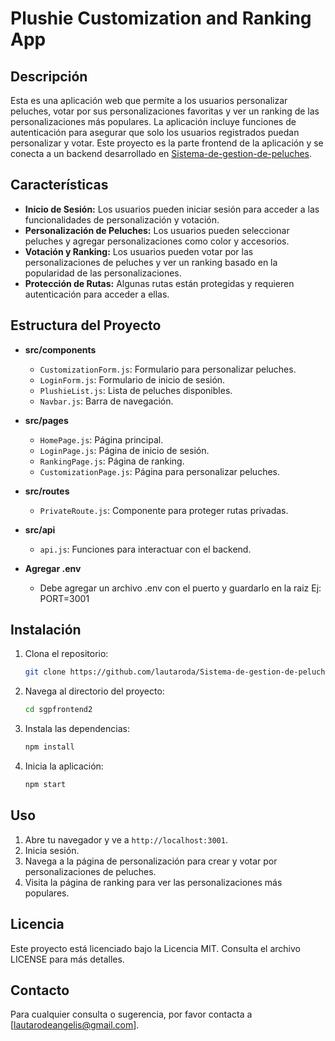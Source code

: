 # Plushie Customization and Ranking App

## Descripción

Esta es una aplicación web que permite a los usuarios personalizar peluches, votar por sus personalizaciones favoritas y ver un ranking de las personalizaciones más populares. La aplicación incluye funciones de autenticación para asegurar que solo los usuarios registrados puedan personalizar y votar. Este proyecto es la parte frontend de la aplicación y se conecta a un backend desarrollado en [Sistema-de-gestion-de-peluches](https://github.com/lautaroda/Sistema-de-gestion-de-peluches).

## Características

- **Inicio de Sesión:** Los usuarios pueden iniciar sesión para acceder a las funcionalidades de personalización y votación.
- **Personalización de Peluches:** Los usuarios pueden seleccionar peluches y agregar personalizaciones como color y accesorios.
- **Votación y Ranking:** Los usuarios pueden votar por las personalizaciones de peluches y ver un ranking basado en la popularidad de las personalizaciones.
- **Protección de Rutas:** Algunas rutas están protegidas y requieren autenticación para acceder a ellas.

## Estructura del Proyecto

- **src/components**
  - `CustomizationForm.js`: Formulario para personalizar peluches.
  - `LoginForm.js`: Formulario de inicio de sesión.
  - `PlushieList.js`: Lista de peluches disponibles.
  - `Navbar.js`: Barra de navegación.

- **src/pages**
  - `HomePage.js`: Página principal.
  - `LoginPage.js`: Página de inicio de sesión.
  - `RankingPage.js`: Página de ranking.
  - `CustomizationPage.js`: Página para personalizar peluches.

- **src/routes**
  - `PrivateRoute.js`: Componente para proteger rutas privadas.

- **src/api**
  - `api.js`: Funciones para interactuar con el backend.

- **Agregar .env**
    - Debe agregar un archivo .env con el puerto y guardarlo en la raiz  Ej:
    PORT=3001
## Instalación

1. Clona el repositorio:
   ```bash
   git clone https://github.com/lautaroda/Sistema-de-gestion-de-peluches-Frontend
   ```
2. Navega al directorio del proyecto:
   ```bash
   cd sgpfrontend2
   ```
3. Instala las dependencias:
   ```bash
   npm install
   ```
4. Inicia la aplicación:
   ```bash
   npm start
   ```

## Uso

1. Abre tu navegador y ve a `http://localhost:3001`.
2. Inicia sesión.
3. Navega a la página de personalización para crear y votar por personalizaciones de peluches.
4. Visita la página de ranking para ver las personalizaciones más populares.

## Licencia

Este proyecto está licenciado bajo la Licencia MIT. Consulta el archivo LICENSE para más detalles.

## Contacto

Para cualquier consulta o sugerencia, por favor contacta a [lautarodeangelis@gmail.com].
```
